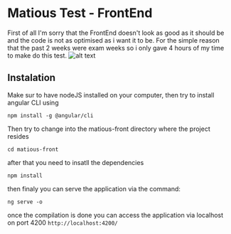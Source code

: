 # Matious Test - FrontEnd

First of all I'm sorry that the FrontEnd doesn't look as good as it should be and the code is not as optimised as i want it to be. For the simple reason that the past 2 weeks were exam weeks so i only gave 4 hours of my time to make do this test.
![alt text](https://github.com/Elcaveman/matious-test/blob/main/demo.jpg?raw=true)
## Instalation

Make sur to have nodeJS installed on your computer, then try to install angular CLI using 
```
npm install -g @angular/cli
```
Then try to change into the matious-front directory where the project resides
``` 
cd matious-front 
```
after that you need to insatll the dependencies
``` 
npm install 
```
then finaly you can serve the application via the command:
``` 
ng serve -o 
```
once the compilation is done you can access the application via localhost on port 4200
``http://localhost:4200/``
